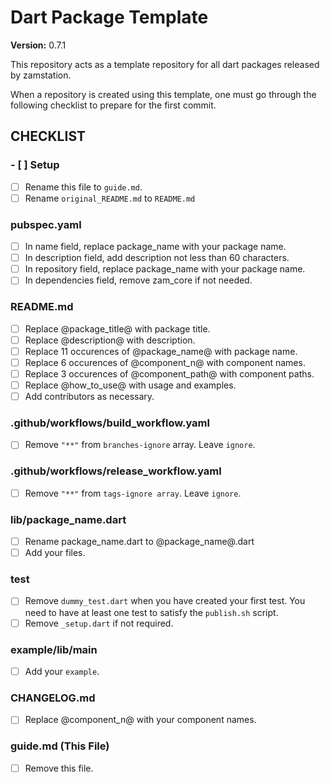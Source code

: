 # Dart Package Template

**Version:** 0.7.1

This repository acts as a template repository for all dart packages released by zamstation.

When a repository is created using this template, one must go through the following checklist to prepare for the first commit.

## CHECKLIST

### - [ ] Setup
- [ ] Rename this file to `guide.md`.
- [ ] Rename `original_README.md` to `README.md`

### pubspec.yaml
- [ ] In name field, replace package_name with your package name.
- [ ] In description field, add description not less than 60 characters.
- [ ] In repository field, replace package_name with your package name.
- [ ] In dependencies field, remove zam_core if not needed.

### README.md
- [ ] Replace @package_title@ with package title.
- [ ] Replace @description@ with description.
- [ ] Replace 11 occurences of @package_name@ with package name.
- [ ] Replace 6 occurences of @component_n@ with component names.
- [ ] Replace 3 occurences of @component_path@ with component paths.
- [ ] Replace @how_to_use@ with usage and examples.
- [ ] Add contributors as necessary.

### .github/workflows/build_workflow.yaml
- [ ] Remove `"**"` from `branches-ignore` array. Leave `ignore`.

### .github/workflows/release_workflow.yaml
- [ ] Remove `"**"` from `tags-ignore array`. Leave `ignore`.

### lib/package_name.dart
- [ ] Rename package_name.dart to @package_name@.dart
- [ ] Add your files.

### test
- [ ] Remove `dummy_test.dart` when you have created your first test. You need to have at least one test to satisfy the `publish.sh` script.
- [ ] Remove `_setup.dart` if not required.

### example/lib/main
- [ ] Add your `example`.

### CHANGELOG.md
- [ ] Replace @component_n@ with your component names.

### guide.md (This File)
- [ ] Remove this file.
